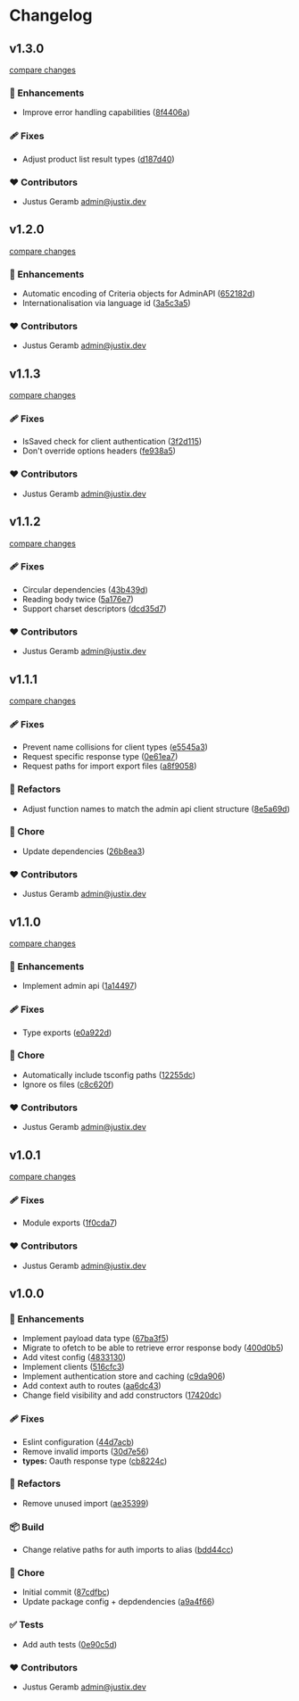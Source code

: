 # Changelog


## v1.3.0

[compare changes](https://github.com/devite-io/shopware-client/compare/v1.2.0...v1.3.0)

### 🚀 Enhancements

- Improve error handling capabilities ([8f4406a](https://github.com/devite-io/shopware-client/commit/8f4406a))

### 🩹 Fixes

- Adjust product list result types ([d187d40](https://github.com/devite-io/shopware-client/commit/d187d40))

### ❤️ Contributors

- Justus Geramb <admin@justix.dev>

## v1.2.0

[compare changes](https://github.com/devite-io/shopware-client/compare/v1.1.3...v1.2.0)

### 🚀 Enhancements

- Automatic encoding of Criteria objects for AdminAPI ([652182d](https://github.com/devite-io/shopware-client/commit/652182d))
- Internationalisation via language id ([3a5c3a5](https://github.com/devite-io/shopware-client/commit/3a5c3a5))

### ❤️ Contributors

- Justus Geramb <admin@justix.dev>

## v1.1.3

[compare changes](https://github.com/devite-io/shopware-client/compare/v1.1.2...v1.1.3)

### 🩹 Fixes

- IsSaved check for client authentication ([3f2d115](https://github.com/devite-io/shopware-client/commit/3f2d115))
- Don't override options headers ([fe938a5](https://github.com/devite-io/shopware-client/commit/fe938a5))

### ❤️ Contributors

- Justus Geramb <admin@justix.dev>

## v1.1.2

[compare changes](https://github.com/devite-io/shopware-client/compare/v1.1.1...v1.1.2)

### 🩹 Fixes

- Circular dependencies ([43b439d](https://github.com/devite-io/shopware-client/commit/43b439d))
- Reading body twice ([5a176e7](https://github.com/devite-io/shopware-client/commit/5a176e7))
- Support charset descriptors ([dcd35d7](https://github.com/devite-io/shopware-client/commit/dcd35d7))

### ❤️ Contributors

- Justus Geramb <admin@justix.dev>

## v1.1.1

[compare changes](https://github.com/devite-io/shopware-client/compare/v1.1.0...v1.1.1)

### 🩹 Fixes

- Prevent name collisions for client types ([e5545a3](https://github.com/devite-io/shopware-client/commit/e5545a3))
- Request specific response type ([0e61ea7](https://github.com/devite-io/shopware-client/commit/0e61ea7))
- Request paths for import export files ([a8f9058](https://github.com/devite-io/shopware-client/commit/a8f9058))

### 💅 Refactors

- Adjust function names to match the admin api client structure ([8e5a69d](https://github.com/devite-io/shopware-client/commit/8e5a69d))

### 🏡 Chore

- Update dependencies ([26b8ea3](https://github.com/devite-io/shopware-client/commit/26b8ea3))

### ❤️ Contributors

- Justus Geramb <admin@justix.dev>

## v1.1.0

[compare changes](https://github.com/devite-io/shopware-client/compare/v1.0.1...v1.1.0)

### 🚀 Enhancements

- Implement admin api ([1a14497](https://github.com/devite-io/shopware-client/commit/1a14497))

### 🩹 Fixes

- Type exports ([e0a922d](https://github.com/devite-io/shopware-client/commit/e0a922d))

### 🏡 Chore

- Automatically include tsconfig paths ([12255dc](https://github.com/devite-io/shopware-client/commit/12255dc))
- Ignore os files ([c8c620f](https://github.com/devite-io/shopware-client/commit/c8c620f))

### ❤️ Contributors

- Justus Geramb <admin@justix.dev>

## v1.0.1

[compare changes](https://github.com/devite-io/shopware-client/compare/v1.0.0...v1.0.1)

### 🩹 Fixes

- Module exports ([1f0cda7](https://github.com/devite-io/shopware-client/commit/1f0cda7))

### ❤️ Contributors

- Justus Geramb <admin@justix.dev>

## v1.0.0


### 🚀 Enhancements

- Implement payload data type ([67ba3f5](https://github.com/devite-io/shopware-client/commit/67ba3f5))
- Migrate to ofetch to be able to retrieve error response body ([400d0b5](https://github.com/devite-io/shopware-client/commit/400d0b5))
- Add vitest config ([4833130](https://github.com/devite-io/shopware-client/commit/4833130))
- Implement clients ([516cfc3](https://github.com/devite-io/shopware-client/commit/516cfc3))
- Implement authentication store and caching ([c9da906](https://github.com/devite-io/shopware-client/commit/c9da906))
- Add context auth to routes ([aa6dc43](https://github.com/devite-io/shopware-client/commit/aa6dc43))
- Change field visibility and add constructors ([17420dc](https://github.com/devite-io/shopware-client/commit/17420dc))

### 🩹 Fixes

- Eslint configuration ([44d7acb](https://github.com/devite-io/shopware-client/commit/44d7acb))
- Remove invalid imports ([30d7e56](https://github.com/devite-io/shopware-client/commit/30d7e56))
- **types:** Oauth response type ([cb8224c](https://github.com/devite-io/shopware-client/commit/cb8224c))

### 💅 Refactors

- Remove unused import ([ae35399](https://github.com/devite-io/shopware-client/commit/ae35399))

### 📦 Build

- Change relative paths for auth imports to alias ([bdd44cc](https://github.com/devite-io/shopware-client/commit/bdd44cc))

### 🏡 Chore

- Initial commit ([87cdfbc](https://github.com/devite-io/shopware-client/commit/87cdfbc))
- Update package config + depdendencies ([a9a4f66](https://github.com/devite-io/shopware-client/commit/a9a4f66))

### ✅ Tests

- Add auth tests ([0e90c5d](https://github.com/devite-io/shopware-client/commit/0e90c5d))

### ❤️ Contributors

- Justus Geramb <admin@justix.dev>

